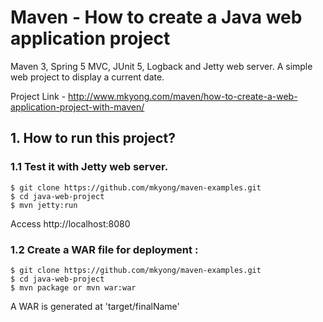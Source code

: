 # Maven - How to create a Java web application project
Maven 3, Spring 5 MVC, JUnit 5, Logback and Jetty web server. A simple web project to display a current date.

Project Link - http://www.mkyong.com/maven/how-to-create-a-web-application-project-with-maven/


## 1. How to run this project?

### 1.1 Test it with Jetty web server.
```
$ git clone https://github.com/mkyong/maven-examples.git
$ cd java-web-project 
$ mvn jetty:run
```
Access http://localhost:8080


### 1.2 Create a WAR file for deployment :
```
$ git clone https://github.com/mkyong/maven-examples.git
$ cd java-web-project 
$ mvn package or mvn war:war
```
A WAR is generated at 'target/finalName'
